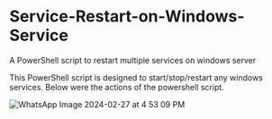# Service-Restart-on-Windows-Service
A PowerShell script to restart multiple services on windows server


This PowerShell script is designed to start/stop/restart any windows services. Below were the actions of the powershell script.

![WhatsApp Image 2024-02-27 at 4 53 09 PM](https://github.com/venkataramarajun/Service-Restart-on-Windows-Service/assets/135193505/4e049f2d-a823-41bd-8450-c3d993cca0bc)

